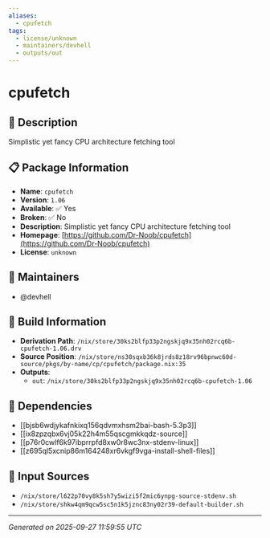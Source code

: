```yaml
---
aliases:
  - cpufetch
tags:
  - license/unknown
  - maintainers/devhell
  - outputs/out
---
```


# cpufetch

## 📝 Description

Simplistic yet fancy CPU architecture fetching tool

## 📋 Package Information

- **Name**: `cpufetch`
- **Version**: `1.06`
- **Available**: ✅ Yes
- **Broken**: ✅ No
- **Description**: Simplistic yet fancy CPU architecture fetching tool
- **Homepage**: [https://github.com/Dr-Noob/cpufetch](https://github.com/Dr-Noob/cpufetch)
- **License**: `unknown`
## 👥 Maintainers

- @devhell


## 🔧 Build Information

- **Derivation Path**: `/nix/store/30ks2blfp33p2ngskjq9x35nh02rcq6b-cpufetch-1.06.drv`
- **Source Position**: `/nix/store/ns30sqxb36k8jrds8z18rv96bpnwc60d-source/pkgs/by-name/cp/cpufetch/package.nix:35`
- **Outputs**:
  - `out`:  `/nix/store/30ks2blfp33p2ngskjq9x35nh02rcq6b-cpufetch-1.06`

## 🔗 Dependencies

- [[bjsb6wdjykafnkixq156qdvmxhsm2bai-bash-5.3p3]]
- [[ix8zpzqbx6vj05k22h4m55qscgmkkqdz-source]]
- [[p76r0cwlf6k97ibprrpfd8xw0r8wc3nx-stdenv-linux]]
- [[z695ql5xcnip86m164248xr6vkgf9vga-install-shell-files]]

## 📁 Input Sources

- `/nix/store/l622p70vy8k5sh7y5wizi5f2mic6ynpg-source-stdenv.sh`
- `/nix/store/shkw4qm9qcw5sc5n1k5jznc83ny02r39-default-builder.sh`

---
*Generated on 2025-09-27 11:59:55 UTC*
